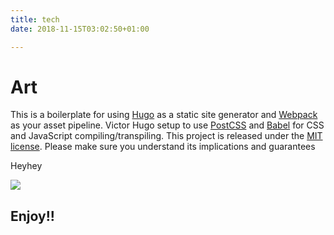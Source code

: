 ```yaml
---
title: tech
date: 2018-11-15T03:02:50+01:00

---
```

# Art

This is a boilerplate for using [Hugo](https://gohugo.io/) as a static site generator and [Webpack](https://webpack.js.org/) as your asset pipeline. Victor Hugo setup to use [PostCSS](http://postcss.org/) and [Babel](https://babeljs.io/) for CSS and JavaScript compiling/transpiling. This project is released under the [MIT license](LICENSE). Please make sure you understand its implications and guarantees

Heyhey

**![](https://hebammekim.netlify.app/upload/2021/04/344112.jpg)**

## Enjoy!!
